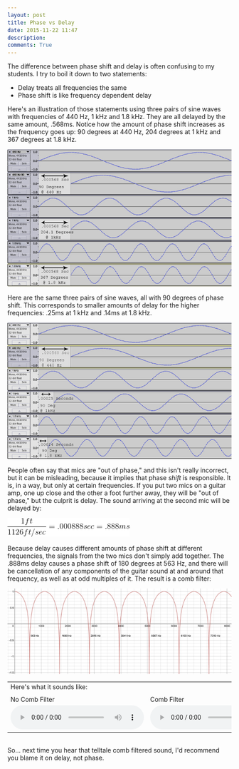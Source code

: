 ```yaml
---
layout: post
title: Phase vs Delay
date: 2015-11-22 11:47 
description:  
comments: True
---
```


The difference between phase shift and delay is often confusing to my students. I try to boil it down to two statements:

* Delay treats all frequencies the same
* Phase shift is like frequency dependent delay
 
Here's an illustration of those statements using three pairs of sine waves with frequencies of 440 Hz, 1 kHz and 1.8 kHz. They are all delayed by the same amount, .568ms. Notice how the amount of phase shift increases as the frequency goes up: 90 degrees  at 440 Hz, 204 degrees at 1 kHz and 367 degrees at 1.8 kHz.
 
![EqualDelaySm.jpg](/img/phase/EqualDelaySm.jpg)


Here are the same three pairs of sine waves, all with 90 degrees of phase shift. This corresponds to smaller amounts of delay for the higher frequencies: .25ms at 1 kHz and .14ms at 1.8 kHz.  

![EqualDelaySm.jpg](/img/phase/EqualPhaseSm.jpg)

People often say that mics are "out of phase," and this isn't really incorrect, but it can be misleading, because it implies that phase *shift* is responsible. It is, in a way, but only at certain frequencies. If you put two mics on a guitar amp, one up close and the other a foot further away, they will be "out of phase," but the culprit is delay. The sound arriving at the second mic will be delayed by:

![.888ms](/img/phase/equation.gif)

Because delay causes different amounts of phase shift at different frequencies, the signals from the two mics don't simply add together. The .888ms delay causes a phase shift of 180 degrees at 563 Hz, and there will be cancellation of any components of the guitar sound at and around that frequency, as well as at odd multiples of it. The result is a comb filter:

![combGraph.jpg](/img/phase/combGraph.jpg)

<table>
<tr><td>Here's what it sounds like:</td><td></td></tr>
<tr><td></td><td></td></tr>
<tr><td>No Comb Filter</td><td>Comb Filter</td></tr>
<tr><td><audio controls>
<source src="/audio/drumsNoComb.mp3" type="audio/mp3">
Your browser does not support the audio tag.
</audio>
</td><td><audio controls>
<source src="/audio/drumsComb.mp3" type="audio/mp3">
Your browser does not support the audio tag.
</audio></td></tr></table>
<br/>
So... next time you hear that telltale comb filtered sound, I'd recommend you blame it on delay, not phase.